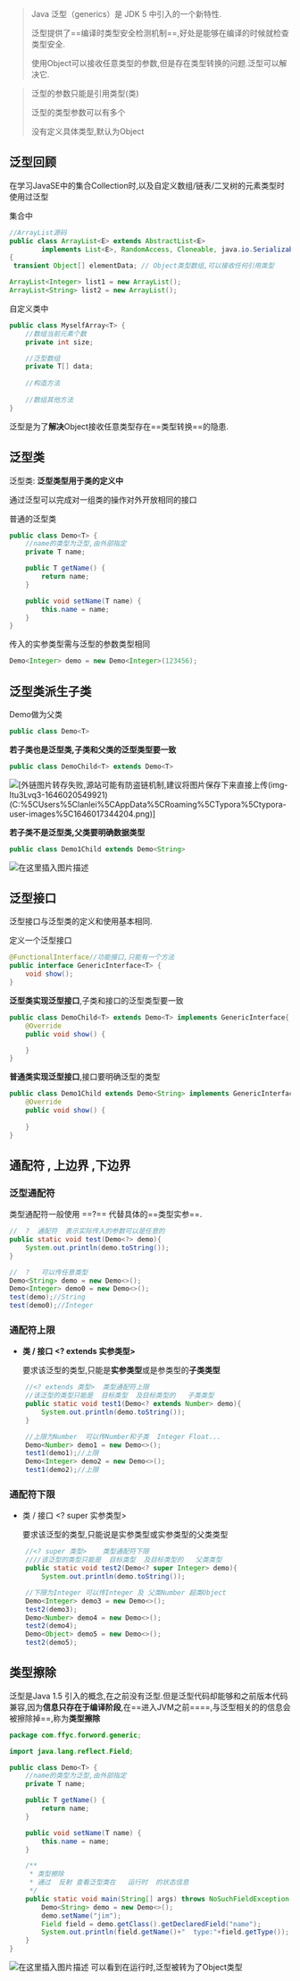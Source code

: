 ﻿
> Java 泛型（generics）是 JDK 5 中引入的一个新特性.
>
> 泛型提供了==编译时类型安全检测机制==,好处是能够在编译的时候就检查类型安全. 
>
> 使用Object可以接收任意类型的参数,但是存在类型转换的问题.泛型可以解决它.

>
> 泛型的参数只能是引用类型(类)
>
> 泛型的类型参数可以有多个
>
> 没有定义具体类型,默认为Object

## 泛型回顾

在学习JavaSE中的集合Collection时,以及自定义数组/链表/二叉树的元素类型时使用过泛型

集合中

```java
//ArrayList源码  
public class ArrayList<E> extends AbstractList<E>
        implements List<E>, RandomAccess, Cloneable, java.io.Serializable
{
 transient Object[] elementData; // Object类型数组,可以接收任何引用类型
```

```java
ArrayList<Integer> list1 = new ArrayList();
ArrayList<String> list2 = new ArrayList();
```

自定义类中

```java
public class MyselfArray<T> {
	//数组当前元素个数
    private int size;

    //泛型数组
    private T[] data;
    
    //构造方法
    
    //数组其他方法
}
```

泛型是为了**解决**Object接收任意类型存在==类型转换==的隐患.

## 泛型类

泛型类: **泛型类型用于类的定义中**

通过泛型可以完成对一组类的操作对外开放相同的接口

普通的泛型类

```java
public class Demo<T> {
    //name的类型为泛型,由外部指定
    private T name;

    public T getName() {
        return name;
    }

    public void setName(T name) {
        this.name = name;
    }
}
```

传入的实参类型需与泛型的参数类型相同

```java
Demo<Integer> demo = new Demo<Integer>(123456);
```

## 泛型类派生子类

Demo做为父类

```java
public class Demo<T> 
```

**若子类也是泛型类,子类和父类的泛型类型要一致**

```java
public class DemoChild<T> extends Demo<T> 
```

![\[外链图片转存失败,源站可能有防盗链机制,建议将图片保存下来直接上传(img-Itu3Lvq3-1646020549921)(C:%5CUsers%5Clanlei%5CAppData%5CRoaming%5CTypora%5Ctypora-user-images%5C1646017344204.png)\]](https://img-blog.csdnimg.cn/3d5b2b83e4ac4b088e0eb58039a6d5c0.png?x-oss-process=image/watermark,type_d3F5LXplbmhlaQ,shadow_50,text_Q1NETiBAbGFubGVpaGho,size_20,color_FFFFFF,t_70,g_se,x_16)


**若子类不是泛型类,父类要明确数据类型**

```java
public class Demo1Child extends Demo<String>
```

![在这里插入图片描述](https://img-blog.csdnimg.cn/358cef281790416aa1ad7d588278c79c.png?x-oss-process=image/watermark,type_d3F5LXplbmhlaQ,shadow_50,text_Q1NETiBAbGFubGVpaGho,size_19,color_FFFFFF,t_70,g_se,x_16)


## 泛型接口

泛型接口与泛型类的定义和使用基本相同.

定义一个泛型接口

```java
@FunctionalInterface//功能接口,只能有一个方法
public interface GenericInterface<T> {
    void show();
}
```

**泛型类实现泛型接口**,子类和接口的泛型类型要一致

```java
public class DemoChild<T> extends Demo<T> implements GenericInterface{
    @Override
    public void show() {

    }
}
```

**普通类实现泛型接口**,接口要明确泛型的类型

```java
public class Demo1Child extends Demo<String> implements GenericInterface<Integer>{
    @Override
    public void show() {
        
    }
}
```



## 通配符 , 上边界 ,下边界

### 泛型通配符

类型通配符一般使用  ==?==  代替具体的==类型实参==.

```java
//  ?  通配符  表示实际传入的参数可以是任意的
public static void test(Demo<?> demo){
    System.out.println(demo.toString());
}
```

```java
//  ?   可以传任意类型
Demo<String> demo = new Demo<>();
Demo<Integer> demo0 = new Demo<>();
test(demo);//String
test(demo0);//Integer
```

### 通配符上限

- **类 / 接口 <? extends 实参类型>**

  要求该泛型的类型,只能是**实参类型**或是参类型的**子类类型**

```java
	//<? extends 类型>  类型通配符上限
    //该泛型的类型只能是  目标类型  及目标类型的   子类类型
    public static void test1(Demo<? extends Number> demo){
        System.out.println(demo.toString());
    }
```

```java
    //上限为Number  可以传Number和子类  Integer Float...
    Demo<Number> demo1 = new Demo<>();
    test1(demo1);//上限
    Demo<Integer> demo2 = new Demo<>();
    test1(demo2);//上限
```

### 通配符下限

- 类 / 接口 <? super 实参类型>

  要求该泛型的类型,只能说是实参类型或实参类型的父类类型

```java
	//<? super 类型>    类型通配符下限
    ////该泛型的类型只能是  目标类型  及目标类型的   父类类型
    public static void test2(Demo<? super Integer> demo){
        System.out.println(demo.toString());
```

```java
	//下限为Integer 可以传Integer 及 父类Number 超类Object
    Demo<Integer> demo3 = new Demo<>();
    test2(demo3);
    Demo<Number> demo4 = new Demo<>();
    test2(demo4);
    Demo<Object> demo5 = new Demo<>();
    test2(demo5);
```

## 类型擦除

泛型是Java 1.5 引入的概念,在之前没有泛型.但是泛型代码却能够和之前版本代码兼容,因为**信息只存在于编译阶段**,在==进入JVM之前====,与泛型相关的的信息会被擦除掉==,称为**类型擦除**

```java
package com.ffyc.forword.generic;

import java.lang.reflect.Field;

public class Demo<T> {
    //name的类型为泛型,由外部指定
    private T name;

    public T getName() {
        return name;
    }

    public void setName(T name) {
        this.name = name;
    }

    /**
     * 类型擦除
     * 通过  反射 查看泛型类在   运行时  的状态信息
     */
    public static void main(String[] args) throws NoSuchFieldException {
        Demo<String> demo = new Demo<>();
        demo.setName("jim");
        Field field = demo.getClass().getDeclaredField("name");
        System.out.println(field.getName()+"  type:"+field.getType());
    }
}
```
![在这里插入图片描述](https://img-blog.csdnimg.cn/881d7810f3ec463c99a4fb106c48b2ac.png)
可以看到在运行时,泛型被转为了Object类型

